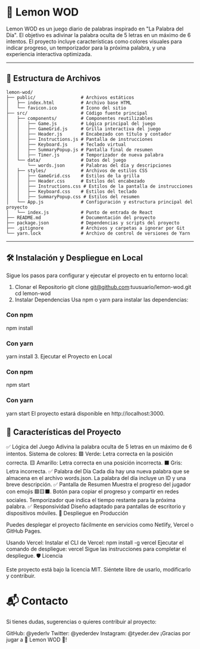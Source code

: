 # 🍋 Lemon WOD

Lemon WOD es un juego diario de palabras inspirado en "La Palabra del Día". El objetivo es adivinar la palabra oculta de 5 letras en un máximo de 6 intentos. El proyecto incluye características como colores visuales para indicar progreso, un temporizador para la próxima palabra, y una experiencia interactiva optimizada.

---

## 📂 Estructura de Archivos

```plaintext
lemon-wod/
├── public/                 # Archivos estáticos
│   ├── index.html          # Archivo base HTML
│   └── favicon.ico         # Icono del sitio
├── src/                    # Código fuente principal
│   ├── components/         # Componentes reutilizables
│   │   ├── Game.js         # Lógica principal del juego
│   │   ├── GameGrid.js     # Grilla interactiva del juego
│   │   ├── Header.js       # Encabezado con título y contador
│   │   ├── Instructions.js # Pantalla de instrucciones
│   │   ├── Keyboard.js     # Teclado virtual
│   │   ├── SummaryPopup.js # Pantalla final de resumen
│   │   ├── Timer.js        # Temporizador de nueva palabra
│   └── data/               # Datos del juego
│       └── words.json      # Palabras del día y descripciones
│   ├── styles/             # Archivos de estilos CSS
│   │   ├── GameGrid.css    # Estilos de la grilla
│   │   ├── Header.css      # Estilos del encabezado
│   │   ├── Instructions.css # Estilos de la pantalla de instrucciones
│   │   ├── Keyboard.css    # Estilos del teclado
│   │   ├── SummaryPopup.css # Estilos del resumen
│   └── App.js              # Configuración y estructura principal del proyecto
│   └── index.js            # Punto de entrada de React
├── README.md               # Documentación del proyecto
├── package.json            # Dependencias y scripts del proyecto
├── .gitignore              # Archivos y carpetas a ignorar por Git
└── yarn.lock               # Archivo de control de versiones de Yarn
```

---


## 🛠️ Instalación y Despliegue en Local

Sigue los pasos para configurar y ejecutar el proyecto en tu entorno local:

1. Clonar el Repositorio
git clone git@github.com:tuusuario/lemon-wod.git
cd lemon-wod
2. Instalar Dependencias
Usa npm o yarn para instalar las dependencias:

### Con npm
npm install

### Con yarn
yarn install
3. Ejecutar el Proyecto en Local
### Con npm
npm start

### Con yarn
yarn start
El proyecto estará disponible en http://localhost:3000.

## 🎨 Características del Proyecto

✅ Lógica del Juego
Adivina la palabra oculta de 5 letras en un máximo de 6 intentos.
Sistema de colores:
🟩 Verde: Letra correcta en la posición correcta.
🟨 Amarillo: Letra correcta en una posición incorrecta.
⬛ Gris: Letra incorrecta.
✅ Palabra del Día
Cada día hay una nueva palabra que se almacena en el archivo words.json.
La palabra del día incluye un ID y una breve descripción.
✅ Pantalla de Resumen
Muestra el progreso del jugador con emojis 🟩🟨⬛.
Botón para copiar el progreso y compartir en redes sociales.
Temporizador que indica el tiempo restante para la próxima palabra.
✅ Responsividad
Diseño adaptado para pantallas de escritorio y dispositivos móviles.
🚀 Despliegue en Producción

Puedes desplegar el proyecto fácilmente en servicios como Netlify, Vercel o GitHub Pages.

Usando Vercel:
Instalar el CLI de Vercel:
npm install -g vercel
Ejecutar el comando de despliegue:
vercel
Sigue las instrucciones para completar el despliegue.
🛡️ Licencia

Este proyecto está bajo la licencia MIT. Siéntete libre de usarlo, modificarlo y contribuir.

# 📬 Contacto

Si tienes dudas, sugerencias o quieres contribuir al proyecto:

GitHub: @yederlv
Twitter: @yederdev
Instagram: @tyeder.dev
¡Gracias por jugar a 🍋 Lemon WOD 🍋!
